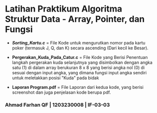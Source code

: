 # Latihan Praktikum Algoritma Struktur Data - Array, Pointer, dan Fungsi

- ***Sorting_Kartu.c*** = File Kode untuk mengurutkan nomor pada kartu poker (termasuk J, Q, dan K) secara ascending (Dari kecil ke Besar).

- **Pergerakan_Kuda_Pada_Catur.c** = File Kode yang Berisi Penentuan langkah pergerakan kuda selanjutnya yang disimbolkan dengan angka satu (1) di dalam array berukuran 8 x 8 yang berisi angka nol (0) di sesuai dengan input angka, yang dimana fungsi input angka sendiri untuk meletakkan posisi "Kuda" pada bidak

- **Laporan Program.pdf** = File Laporan dari kedua kode, yang berisi screenshot dan juga penjelasan kode berupa pdf.

### Ahmad Farhan QF | 1203230008 | IF-03-03
